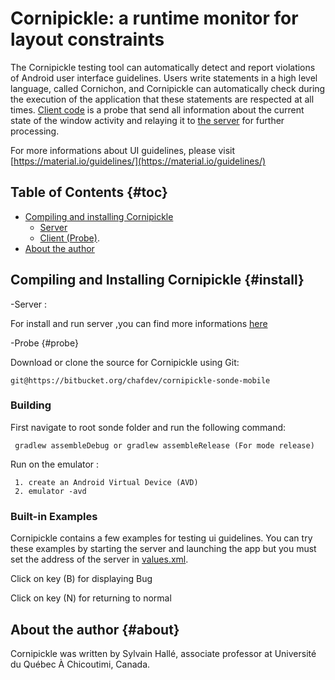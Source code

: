 ﻿Cornipickle: a runtime monitor for layout constraints
=====================================================
The Cornipickle testing tool can automatically detect and report violations of 
Android user interface guidelines. Users write statements in a high level language,
called Cornichon, and Cornipickle can automatically check during the execution of 
the application that these statements are respected at all times.
[Client code]() is a probe  that send all information about 
the current state of the window activity and relaying it to [the server](https://github.com/liflab/cornipickle)
for further processing.

For more informations about UI guidelines, please visit [https://material.io/guidelines/](https://material.io/guidelines/) 

Table of Contents                                                    {#toc}
-----------------

- [Compiling and installing Cornipickle](#install)
    - [Server](https://github.com/liflab/cornipickle)
    - [Client (Probe)](#probe).
- [About the author](#about)

Compiling and Installing Cornipickle                             {#install}
------------------------------------
-Server : 

   For install and run server ,you can find more informations
   [here](https://github.com/liflab/cornipickle) 

-Probe                                                             {#probe}
   
   Download or clone the source for Cornipickle  using Git:

    git@https://bitbucket.org/chafdev/cornipickle-sonde-mobile

### Building


First navigate to root sonde folder and run the following command:

     gradlew assembleDebug or gradlew assembleRelease (For mode release)

Run on the emulator :

     1. create an Android Virtual Device (AVD) 
     2. emulator -avd 

### Built-in Examples

Cornipickle contains a few examples for testing ui guidelines. You can
try these examples by starting the server and launching the app but you must 
set the address of the server in  [values.xml](https://bitbucket.org/chafdev/cornipickle-sonde-mobile/src/fff2094c47e07d12bce9069bf10eeabb7fe7f37e/Sonde/app/src/main/res/values/strings.xml?at=master&fileviewer=file-view-default).

 Click on key (B) for displaying Bug
 
 Click on key (N) for returning to normal



About the author                                                   {#about}
----------------
Cornipickle was written by Sylvain Hallé, associate professor at Université
du Québec À Chicoutimi, Canada.